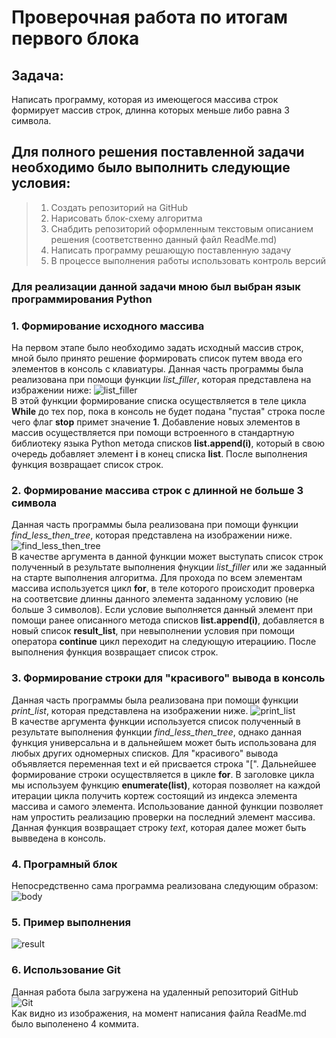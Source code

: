 # **Проверочная работа по итогам первого блока**
## **Задача:**
Написать программу, которая из имеющегося массива строк формирует массив строк, длинна которых меньше либо равна 3 символа.
## **Для полного решения поставленной задачи необходимо было выполнить следующие условия:** 
> 1. Создать репозиторий на GitHub 
> 2. Нарисовать блок-схему алгоритма 
> 3. Снабдить репозиторий оформленным текстовым описанием решения (соответственно данный файл ReadMe.md)  
> 4. Написать программу решающую поставленную задачу
> 5. В процессе выполнения работы использовать контроль версий  

### Для реализации данной задачи мною был выбран язык программирования **Python**  
### 1. Формирование исходного массива  
На первом этапе было необходимо задать исходный массив строк, мной было принято решение формировать список путем ввода его элементов в консоль с клавиатуры.
Данная часть программы была реализована при помощи функции *list_filler*, которая представлена на избражении ниже:
![list_filler](/Verification_work/images/Verification_task_1.PNG)  
В этой функции формирование списка осуществляется в теле цикла **While** до тех пор, пока в консоль не будет подана "пустая" строка после чего флаг **stop** примет значение **1**. Добавление новых элементов в массив осуществляется при помощи встроенного в стандартную библиотеку языка Python метода списков **list.append(i)**, который в свою очередь добавляет элемент **i** в конец списка **list**. После выполнения функция возвращает список строк. 
### 2. Формирование массива строк с длинной не больше 3 символа  
Данная часть программы была реализована при помощи функции *find_less_then_tree*, которая представлена на изображении ниже.
![find_less_then_tree](/Verification_work/images/Verification_task_2.PNG)  
В качестве аргумента в данной функции может выступать список строк полученный в результате выполнения фнукции *list_filler* или же заданный на старте выполнения алгоритма. Для прохода по всем элементам массива используется цикл **for**, в теле которого происходит проверка на соответсвие длинны данного элемента заданному условию (не больше 3 символов). Если условие выполняется данный элемент при помощи ранее описанного метода списков **list.append(i)**, добавляется в новый список **result_list**, при невыполнении условия при помощи оператора **continue** цикл переходит на следующую итерациию. После выполнения функция возвращает список строк.   
### 3. Формирование строки для "красивого" вывода в консоль
Данная часть программы была реализована при помощи функции *print_list*, которая представлена на изображении ниже.
![print_list](/Verification_work/images/Verification_task_3.PNG)  
В качестве аргумента функции используется список полученный в результате выполнения функции *find_less_then_tree*, однако данная функция универсальна и в дальнейшем может быть использована для любых других одномерных списков. Для "красивого" вывода объявляется переменная text и ей присвается строка "[". Дальнейшее формирование строки осуществляется в цикле **for**. В заголовке цикла мы используем функцию **enumerate(list)**, которая позволяет на каждой итерации цикла получить кортеж состоящий из индекса элемента массива и самого элемента. Использование данной функции позволяет нам упростить реализацию проверки на последний элемент массива. Данная функция возвращает строку *text*, которая далее может быть вывведена в консоль.  
### 4. Програмный блок  
Непосредственно сама программа реализована следующим образом:  
![body](/Verification_work/images/Verification_task_4.PNG)  
### 5. Пример выполнения
![result](/Verification_work/images/Verification_task_5.PNG)  
### 6. Использование Git
Данная работа была загружена на удаленный репозиторий GitHub  
![Git](/Verification_work/images/Verification_task_6.PNG)  
Как видно из изображения, на момент написания файла ReadMe.md было выполенено 4 коммита.


